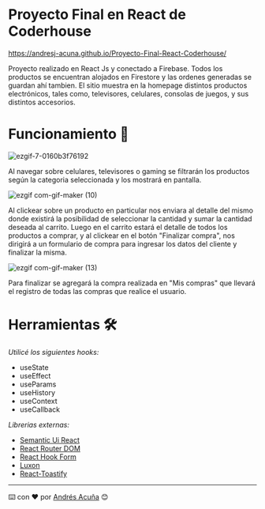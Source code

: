# Proyecto Final en React de Coderhouse

https://andresj-acuna.github.io/Proyecto-Final-React-Coderhouse/

Proyecto realizado en React Js y conectado a Firebase. Todos los productos se encuentran alojados en Firestore y las ordenes generadas se guardan ahí tambien. El sitio muestra en la homepage distintos productos electrónicos, tales como, televisores, celulares, consolas de juegos, y sus distintos accesorios. 

# Funcionamiento 🚀

![ezgif-7-0160b3f76192](https://user-images.githubusercontent.com/78426464/127942748-2235bf9b-78d4-439a-85f0-4614e0bbabea.gif)

Al navegar sobre celulares, televisores o gaming se filtrarán los productos según la categoria seleccionada y los mostrará en pantalla.

![ezgif com-gif-maker (10)](https://user-images.githubusercontent.com/78426464/128369350-9b895b7f-070c-429c-8643-c6e1d58c1c38.gif)

Al clickear sobre un producto en particular nos enviara al detalle del mismo donde existirá la posibilidad de seleccionar la cantidad y sumar la cantidad deseada al carrito.
Luego en el carrito estará el detalle de todos los productos a comprar, y al clickear en el botón "Finalizar compra", nos dirigirá a un formulario de compra para ingresar los datos
del cliente y finalizar la misma.

![ezgif com-gif-maker (13)](https://user-images.githubusercontent.com/78426464/128381504-901e146d-4522-4538-a75d-25c4f9d9b372.gif)

Para finalizar se agregará la compra realizada en "Mis compras" que llevará el registro de todas las compras que realice el usuario.

# Herramientas 🛠️

_Utilicé los siguientes hooks:_

* useState
* useEffect
* useParams
* useHistory
* useContext
* useCallback

_Librerias externas:_

* [Semantic Ui React](https://react.semantic-ui.com/) 
* [React Router DOM](https://reactrouter.com/web/guides/quick-start) 
* [React Hook Form](https://react-hook-form.com/) 
* [Luxon](https://moment.github.io/luxon/#/?id=luxon)
* [React-Toastify](https://www.npmjs.com/package/react-toastify)
---
⌨️ con ❤️ por [Andrés Acuña](https://github.com/andresj-acuna) 😊


